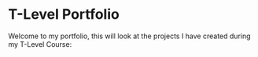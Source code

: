 # T-Level Portfolio 

Welcome to my portfolio, this will look at the projects I have created during my T-Level Course:
